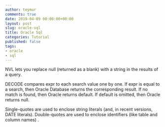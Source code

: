 ```yaml
---
author: teymur
comments: true
date: 2019-04-09 00:00:00+00:00
layout: post
slug: oracle-sql
title: Oracle Sql
categories: Tutorial
published: false
tags:
- oracle
- sql
---
```


NVL lets you replace null (returned as a blank) with a string in the results of a query.

DECODE compares expr to each search value one by one. If expr is equal to a search, then Oracle Database returns the corresponding result. If no match is found, then Oracle returns default. If default is omitted, then Oracle returns null.


Single-quotes are used to enclose string literals (and, in recent versions, DATE literals).
Double-quotes are used to enclose identifiers (like table and column names) . 
